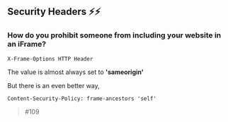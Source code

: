 ## Security Headers ⚡⚡️
### How do you prohibit someone from including your website in an iFrame? 

```
X-Frame-Options HTTP Header
```

The value is almost always set to **'sameorigin'**

But there is an even better way, 

```
Content-Security-Policy: frame-ancestors 'self'
```

> #109
